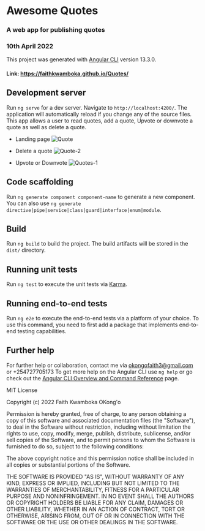 # Awesome Quotes

### A web app for publishing quotes
### 10th April 2022

This project was generated with [Angular CLI](https://github.com/angular/angular-cli) version 13.3.0.

#### Link: https://faithkwamboka.github.io/Quotes/

## Development server

Run `ng serve` for a dev server. Navigate to `http://localhost:4200/`. The application will automatically reload if you change any of the source files.
This app allows a user to read quotes, add a quote, Upvote or downvote a quote as well as delete a quote.

* Landing page
![Quote](https://user-images.githubusercontent.com/100117264/162615768-df96679a-c89d-4da2-a628-69e03b321cdf.png)

* Delete a quote
![Quote-2](https://user-images.githubusercontent.com/100117264/162615774-b51afc56-dd80-4682-a576-de6273726d4f.png)

* Upvote or Downvote
![Quotes-1](https://user-images.githubusercontent.com/100117264/162615782-d432961e-2382-4438-86f4-1b182d22044e.png)

## Code scaffolding

Run `ng generate component component-name` to generate a new component. You can also use `ng generate directive|pipe|service|class|guard|interface|enum|module`.

## Build

Run `ng build` to build the project. The build artifacts will be stored in the `dist/` directory.

## Running unit tests

Run `ng test` to execute the unit tests via [Karma](https://karma-runner.github.io).

## Running end-to-end tests

Run `ng e2e` to execute the end-to-end tests via a platform of your choice. To use this command, you need to first add a package that implements end-to-end testing capabilities.

## Further help

For further help or collaboration, contact me via okongofaith3@gmail.com or +254727705173
To get more help on the Angular CLI use `ng help` or go check out the [Angular CLI Overview and Command Reference](https://angular.io/cli) page.

MIT License

Copyright (c) 2022 Faith Kwamboka OKong'o

Permission is hereby granted, free of charge, to any person obtaining a copy
of this software and associated documentation files (the "Software"), to deal
in the Software without restriction, including without limitation the rights
to use, copy, modify, merge, publish, distribute, sublicense, and/or sell
copies of the Software, and to permit persons to whom the Software is
furnished to do so, subject to the following conditions:

The above copyright notice and this permission notice shall be included in all
copies or substantial portions of the Software.

THE SOFTWARE IS PROVIDED "AS IS", WITHOUT WARRANTY OF ANY KIND, EXPRESS OR
IMPLIED, INCLUDING BUT NOT LIMITED TO THE WARRANTIES OF MERCHANTABILITY,
FITNESS FOR A PARTICULAR PURPOSE AND NONINFRINGEMENT. IN NO EVENT SHALL THE
AUTHORS OR COPYRIGHT HOLDERS BE LIABLE FOR ANY CLAIM, DAMAGES OR OTHER
LIABILITY, WHETHER IN AN ACTION OF CONTRACT, TORT OR OTHERWISE, ARISING FROM,
OUT OF OR IN CONNECTION WITH THE SOFTWARE OR THE USE OR OTHER DEALINGS IN THE
SOFTWARE.

